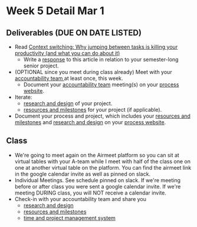 # Week 5 Detail Mar 1

## Deliverables \(DUE ON DATE LISTED\)

* Read [Context switching: Why jumping between tasks is killing your productivity \(and what you can do about it\)](https://blog.rescuetime.com/context-switching/)
  * Write a [response](../assignments/responses.md) to this article in relation to your semester-long senior project.
* \(OPTIONAL since you meet during class already\) Meet with your [accountability team ](../assignments/accountability_partner.md)at least once, this week. 
  * Document your [accountability team](../assignments/accountability_partner.md) meeting\(s\) on your [process website](../pre-work/website.md).
* Iterate: 
  * [research and design](../project_plan/) of your project.
  * [resources and milestones](../project_plan/) for your project \(if applicable\).
* Document your process and project, which includes your [resources and milestones](../project_plan/) and [research and design](../project_plan/) on your [process website](../pre-work/website.md).

## Class

* We're going to meet again on the Airmeet platform so you can sit at virtual tables with your A-team while I meet with half of the class one on one at another virtual table on the platform. You can find the airmeet link in the google calendar invite as well as pinned on slack.
* Individual Meetings. See schedule pinned on slack. If we're meeting before or after class you were sent a google calendar invite. If we're meeting DURING class, you will NOT receive a calendar invite.
* Check-in with your accountability team and share you
  * [research and design](../project_plan/)
  * [resources and milestones](../project_plan/)
  * [time and project management system](../creativity-resources.md)

